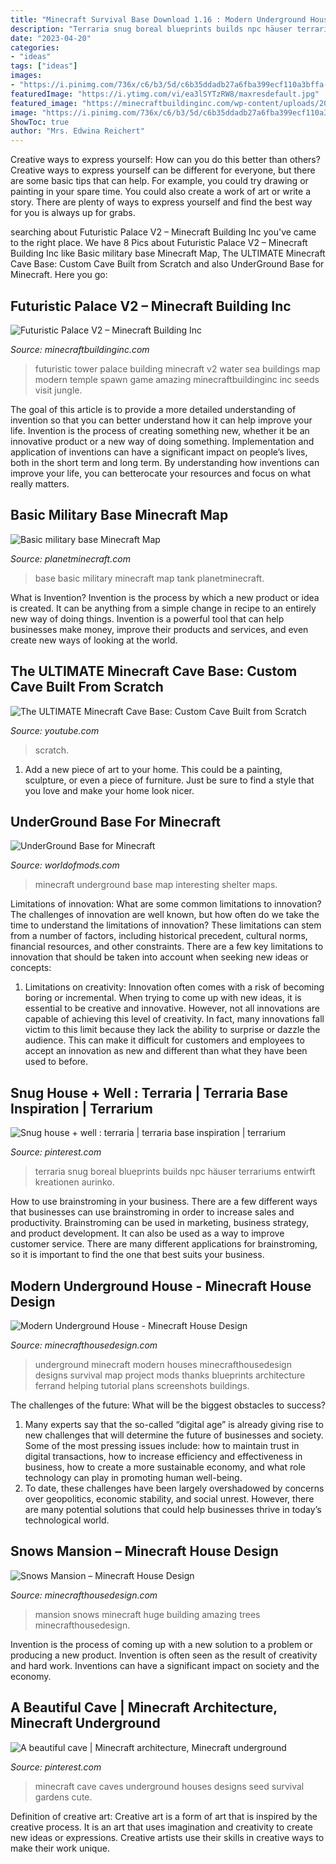 ```yaml
---
title: "Minecraft Survival Base Download 1.16 : Modern Underground House"
description: "Terraria snug boreal blueprints builds npc häuser terrariums entwirft kreationen aurinko"
date: "2023-04-20"
categories:
- "ideas"
tags: ["ideas"]
images:
- "https://i.pinimg.com/736x/c6/b3/5d/c6b35ddadb27a6fba399ecf110a3bffa--beautiful-gardens-a-beautiful.jpg"
featuredImage: "https://i.ytimg.com/vi/ea3lSYTzRW8/maxresdefault.jpg"
featured_image: "https://minecraftbuildinginc.com/wp-content/uploads/2015/08/Futuristic-Palace-V2-minecraft-building-ideas-download-sea-water-tower-amazing.jpg"
image: "https://i.pinimg.com/736x/c6/b3/5d/c6b35ddadb27a6fba399ecf110a3bffa--beautiful-gardens-a-beautiful.jpg"
ShowToc: true
author: "Mrs. Edwina Reichert"
---
```



Creative ways to express yourself: How can you do this better than others?
Creative ways to express yourself can be different for everyone, but there are some basic tips that can help. For example, you could try drawing or painting in your spare time. You could also create a work of art or write a story. There are plenty of ways to express yourself and find the best way for you is always up for grabs.

	

		
searching about Futuristic Palace V2 – Minecraft Building Inc you've came to the right place. We have 8 Pics about Futuristic Palace V2 – Minecraft Building Inc like Basic military base Minecraft Map, The ULTIMATE Minecraft Cave Base: Custom Cave Built from Scratch and also UnderGround Base for Minecraft. Here you go:
		
    
## Futuristic Palace V2 – Minecraft Building Inc

<img loading=lazy src="https://minecraftbuildinginc.com/wp-content/uploads/2015/08/Futuristic-Palace-V2-minecraft-building-ideas-download-sea-water-tower-amazing.jpg" onerror="this.onerror=null;this.src='https://tse2.mm.bing.net/th?id=OIP.TVRoJWTVM4lF78ipXvk58AHaEK&amp;pid=15.1';" alt="Futuristic Palace V2 – Minecraft Building Inc">

_Source: minecraftbuildinginc.com_

>futuristic tower palace building minecraft v2 water sea buildings map modern temple spawn game amazing minecraftbuildinginc inc seeds visit jungle. 

	

The goal of this article is to provide a more detailed understanding of invention so that you can better understand how it can help improve your life.
Invention is the process of creating something new, whether it be an innovative product or a new way of doing something. Implementation and application of inventions can have a significant impact on people’s lives, both in the short term and long term. By understanding how inventions can improve your life, you can betterocate your resources and focus on what really matters.

    
## Basic Military Base Minecraft Map

<img loading=lazy src="https://static.planetminecraft.com/files/resource_media/screenshot/1214/Basic-Base_1912868.jpg" onerror="this.onerror=null;this.src='https://tse4.mm.bing.net/th?id=OIP.3iXFIIl-UNF3wmYhDTbGGgHaD7&amp;pid=15.1';" alt="Basic military base Minecraft Map">

_Source: planetminecraft.com_

>base basic military minecraft map tank planetminecraft. 

	

What is Invention?
Invention is the process by which a new product or idea is created. It can be anything from a simple change in recipe to an entirely new way of doing things. Invention is a powerful tool that can help businesses make money, improve their products and services, and even create new ways of looking at the world.

    
## The ULTIMATE Minecraft Cave Base: Custom Cave Built From Scratch

<img loading=lazy src="https://i.ytimg.com/vi/ea3lSYTzRW8/maxresdefault.jpg" onerror="this.onerror=null;this.src='https://tse1.mm.bing.net/th?id=OIP.Fkx2fd1u-J77Ea3eOMMslAHaEK&amp;pid=15.1';" alt="The ULTIMATE Minecraft Cave Base: Custom Cave Built from Scratch">

_Source: youtube.com_

>scratch. 

	

1. Add a new piece of art to your home. This could be a painting, sculpture, or even a piece of furniture. Just be sure to find a style that you love and make your home look nicer.

    
## UnderGround Base For Minecraft

<img loading=lazy src="https://cs2.worldofmods.com/screenshots/f80ce/2015-10/original/9ae32a85bea9e331e0b2b7f613ad7e475890967f/180963-javaw-2015-10-29-13-16-26-27.jpg" onerror="this.onerror=null;this.src='https://tse1.mm.bing.net/th?id=OIP.p6g7b_0avENU55VtoRuhLwHaEK&amp;pid=15.1';" alt="UnderGround Base for Minecraft">

_Source: worldofmods.com_

>minecraft underground base map interesting shelter maps. 

	

Limitations of innovation: What are some common limitations to innovation?
The challenges of innovation are well known, but how often do we take the time to understand the limitations of innovation? These limitations can stem from a number of factors, including historical precedent, cultural norms, financial resources, and other constraints.
There are a few key limitations to innovation that should be taken into account when seeking new ideas or concepts:

1. Limitations on creativity: Innovation often comes with a risk of becoming boring or incremental. When trying to come up with new ideas, it is essential to be creative and innovative. However, not all innovations are capable of achieving this level of creativity. In fact, many innovations fall victim to this limit because they lack the ability to surprise or dazzle the audience. This can make it difficult for customers and employees to accept an innovation as new and different than what they have been used to before.


    
## Snug House + Well : Terraria | Terraria Base Inspiration | Terrarium

<img loading=lazy src="https://i.pinimg.com/736x/bc/23/b8/bc23b8c2286430351d86b8d5fe908806.jpg" onerror="this.onerror=null;this.src='https://tse1.mm.bing.net/th?id=OIP.ricXF1Zk0ynb_F6GoeG5CwHaHk&amp;pid=15.1';" alt="Snug house + well : terraria | terraria base inspiration | terrarium">

_Source: pinterest.com_

>terraria snug boreal blueprints builds npc häuser terrariums entwirft kreationen aurinko. 

	

How to use brainstroming in your business.
There are a few different ways that businesses can use brainstroming in order to increase sales and productivity. Brainstroming can be used in marketing, business strategy, and product development. It can also be used as a way to improve customer service. There are many different applications for brainstroming, so it is important to find the one that best suits your business.

    
## Modern Underground House - Minecraft House Design

<img loading=lazy src="https://minecrafthousedesign.com/wp-content/uploads/2017/01/Modern-Underground-House-by-Zauer-Minecraft-3.jpg" onerror="this.onerror=null;this.src='https://tse1.mm.bing.net/th?id=OIP.NAJjEWJczhYz5D7BCrNfBQHaEK&amp;pid=15.1';" alt="Modern Underground House - Minecraft House Design">

_Source: minecrafthousedesign.com_

>underground minecraft modern houses minecrafthousedesign designs survival map project mods thanks blueprints architecture ferrand helping tutorial plans screenshots buildings. 

	

The challenges of the future: What will be the biggest obstacles to success?
1. Many experts say that the so-called “digital age” is already giving rise to new challenges that will determine the future of businesses and society. Some of the most pressing issues include: how to maintain trust in digital transactions, how to increase efficiency and effectiveness in business, how to create a more sustainable economy, and what role technology can play in promoting human well-being.
2. To date, these challenges have been largely overshadowed by concerns over geopolitics, economic stability, and social unrest. However, there are many potential solutions that could help businesses thrive in today’s technological world.

    
## Snows Mansion – Minecraft House Design

<img loading=lazy src="http://minecrafthousedesign.com/wp-content/uploads/2014/11/Snows-Mansion-minecraft-building-ideas-house-huge-amazing-trees.jpg" onerror="this.onerror=null;this.src='https://tse1.mm.bing.net/th?id=OIP.1myrp0ULkwv8uP0OMqdQBwHaFk&amp;pid=15.1';" alt="Snows Mansion – Minecraft House Design">

_Source: minecrafthousedesign.com_

>mansion snows minecraft huge building amazing trees minecrafthousedesign. 

	

Invention is the process of coming up with a new solution to a problem or producing a new product. Invention is often seen as the result of creativity and hard work. Inventions can have a significant impact on society and the economy.

    
## A Beautiful Cave | Minecraft Architecture, Minecraft Underground

<img loading=lazy src="https://i.pinimg.com/736x/c6/b3/5d/c6b35ddadb27a6fba399ecf110a3bffa--beautiful-gardens-a-beautiful.jpg" onerror="this.onerror=null;this.src='https://tse4.mm.bing.net/th?id=OIP.no_0w6iBD_7PBk8VvxbCjgHaD7&amp;pid=15.1';" alt="A beautiful cave | Minecraft architecture, Minecraft underground">

_Source: pinterest.com_

>minecraft cave caves underground houses designs seed survival gardens cute. 

	

Definition of creative art:
Creative art is a form of art that is inspired by the creative process. It is an art that uses imagination and creativity to create new ideas or expressions. Creative artists use their skills in creative ways to make their work unique.

